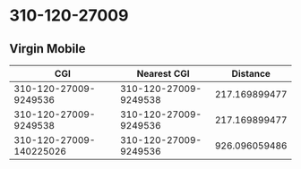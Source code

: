 # 310-120-27009
## Virgin Mobile


| CGI | Nearest CGI | Distance |
|-----|-------------|----------|
| 310-120-27009-9249536 | 310-120-27009-9249538 | 217.169899477 |
| 310-120-27009-9249538 | 310-120-27009-9249536 | 217.169899477 |
| 310-120-27009-140225026 | 310-120-27009-9249536 | 926.096059486 |
